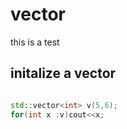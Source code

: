 <!-- ![MarkdownEditing][ArcDark]
 -->
# vector 
 this is a test

 
## initalize a vector


```c++

std::vector<int> v(5,6);
for(int x :v)cout<<x;

```
